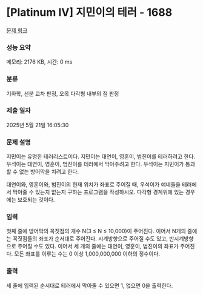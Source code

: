 # [Platinum IV] 지민이의 테러 - 1688 

[문제 링크](https://www.acmicpc.net/problem/1688) 

### 성능 요약

메모리: 2176 KB, 시간: 0 ms

### 분류

기하학, 선분 교차 판정, 오목 다각형 내부의 점 판정

### 제출 일자

2025년 5월 21일 16:05:30

### 문제 설명

<p>지민이는 유명한 테러리스트이다. 지민이는 대연이, 영훈이, 범진이를 테러하려고 한다. 우석이는 대연이, 영훈이, 범진이를 테러에서 막아주려고 한다. 우석이는 지민이가 통과할 수 없는 방어막을 치려고 한다.</p>

<p>대연이와, 영훈이와, 범진이의 현재 위치가 좌표로 주어질 때, 우석이가 얘네들을 테러에서 막아줄 수 있는지 없는지 구하는 프로그램을 작성하시오. 다각형 경계위에 있는 경우에는 보호되는 것이다.</p>

### 입력 

 <p>첫째 줄에 방어막의 꼭짓점의 개수 N(3 ≤ N ≤ 10,000)이 주어진다. 이어서 N개의 줄에는 꼭짓점들의 좌표가 순서대로 주어진다. 시계방향으로 주어질 수도 있고, 반시계방향으로 주어질 수도 있다. 이어서 세 개의 줄에는 대연이, 영훈이, 범진이의 좌표가 주어진다. 모든 좌표를 이루는 수는 0 이상 1,000,000,000 이하의 정수이다.</p>

### 출력 

 <p>세 줄에 입력된 순서대로 테러에서 막아줄 수 있으면 1, 없으면 0을 출력한다.</p>

